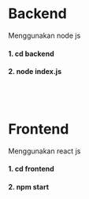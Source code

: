 <h1>Backend</h1>
<p>Menggunakan node js</p>
<h4> 1. cd backend</h4>
<h4> 2. node index.js </h4>
<br>
<br>
<h1>Frontend</h1>
<p>Menggunakan react js </p>
<h4> 1. cd frontend </h4>
<h4> 2. npm start</h4>


